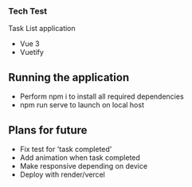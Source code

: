 ### Tech Test
Task List application
- Vue 3
- Vuetify

## Running the application
- Perform npm i to install all required dependencies 
- npm run serve to launch on local host 

## Plans for future
- Fix test for 'task completed'
- Add animation when task completed
- Make responsive depending on device
- Deploy with render/vercel

